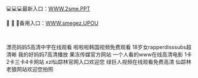 <p>
	💻💻💻最新入口：<a href="http://www.baidu.com/link?url=6MA2SWnO3Raqke39an_0PUxosM6ZrUGzi1BN9tNnlPW&wd">WWW.2sme.PPT</a> 
	<p>
		📄
📄
📄备用入口：<a href="http://www.baidu.com/link?url=6MA2SWnO3Raqke39an_0PUxosM6ZrUGzi1BN9tNnlPW&wd">WWW.smegez.UPOU</a> 
	</p>
	<p>
		<br />
	</p>
	<p>
		漂亮妈妈5高清中字在线观看
啦啦啦韩国视频免费观看
18岁女rapperdisssubs超清晰
我的好妈妈7高清播放
果冻传媒官方网站
一个人看的www在线高清电影
1卡2卡三卡4卡网站
xzl仙踪林官网入口欢迎您
绿巨人视频在线观看免费高清
仙踪林老狼网站欢迎您拍照
	</p>
